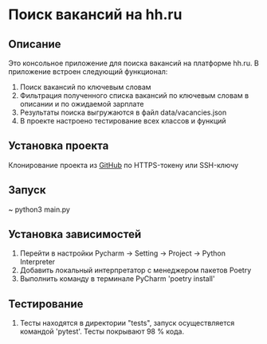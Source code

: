 # Поиск вакансий на hh.ru 

## Описание
Это консольное приложение для поиска вакансий на платформе hh.ru. В приложение встроен следующий функционал:
1. Поиск вакансий по ключевым словам
2. Фильтрация полученного списка вакансий по ключевым словам в описании и по ожидаемой зарплате
3. Результаты поиска выгружаются в файл data/vacancies.json
3. В проекте настроено тестирование всех классов и функций

## Установка проекта
Клонирование проекта из [GitHub](https://github.com/yolarus/search-for-vacancies-on-hh.ru) по HTTPS-токену или SSH-ключу

## Запуск
~ python3 main.py

## Установка зависимостей
1. Перейти в настройки Pycharm -> Setting -> Project -> Python Interpreter 
2. Добавить локальный интерпретатор с менеджером пакетов Poetry
3. Выполнить команду в терминале PyCharm 'poetry install'

## Тестирование
1. Тесты находятся в директории "tests", запуск осуществляется командой
'pytest'. Тесты покрывают 98 % кода. 